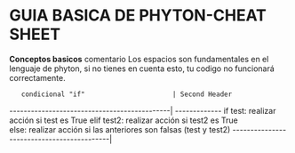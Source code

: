 # GUIA BASICA DE PHYTON-CHEAT SHEET
**Conceptos basicos**
comentario
Los espacios son fundamentales en el lenguaje de phyton, si no tienes en cuenta esto, tu codigo no funcionará correctamente.

       condicional "if"                      | Second Header
---------------------------------------------| -------------
if test:
 realizar acción si test es True
elif test2:
 realizar acción si test2 es True       
else:
 realizar acción si las anteriores
 son falsas (test y test2)
 -------------------------------------------|
